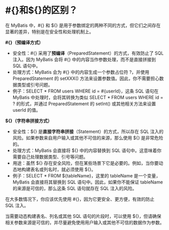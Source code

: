 # #{}和${}的区别？

在 MyBatis 中，#{} 和 ${} 是用于参数绑定的两种不同的方式，但它们之间存在显著的差异，特别是在安全性和处理机制上。

**#{}（预编译方式）**

-   安全性：#{} 采用了**预编译**（PreparedStatement）的方式，有效防止了 SQL 注入。因为 MyBatis 会将 #{} 中的内容当作参数处理，而不是直接拼接到 SQL 语句中。
-   处理方式：MyBatis 会为 #{} 中的内容生成一个参数占位符 ?，并使用 PreparedStatement 的 setXXX() 方法来设置参数值。因此，你不需要担心数据类型或引号问题。
-   例子：SELECT * FROM users WHERE id = #{userId}，这条 SQL 语句在 MyBatis 中处理时，会将其转换为类似 SELECT * FROM users WHERE id = ? 的形式，并通过 PreparedStatement 的 setInt() 或其他相关方法来设置 userId 的值。

**${}（字符串拼接方式）**

-   安全性：\${} 是**直接字符串拼接**（Statement）的方式，所以存在 SQL 注入的风险。如果参数来自用户输入或其他不可信的来源，那么使用 ${} 是非常危险的。
-   处理方式：MyBatis 会直接将 ${} 中的内容替换到 SQL 语句中。这意味着你需要自己处理数据类型、引号等问题。
-   用途：虽然 \${} 存在安全风险，但在某些场景下它是必要的。例如，当你要动态地构建表名或列名时，就必须使用 ${}。
-   例子：SELECT * FROM ${tableName}，这里的 tableName 是一个变量，MyBatis 会直接将其替换到 SQL 语句中。因此，如果你不能保证 tableName 的来源是可信的，那么这条 SQL 语句就存在 SQL 注入的风险。

在大多数情况下，你应该优先使用 #{}，因为它更安全、更方便，有效的防止 SQL 注入。

当需要动态构建表名、列名或其他 SQL 语句的片段时，可以使用 ${}，但请确保相关参数来源是可信的，并尽量避免使用用户输入或其他不可信的数据作为参数。
